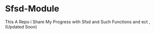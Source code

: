 # Sfsd-Module
 This A Repo i Share My Progress with Sfsd and Such Functions and ect , (Updated Soon)
